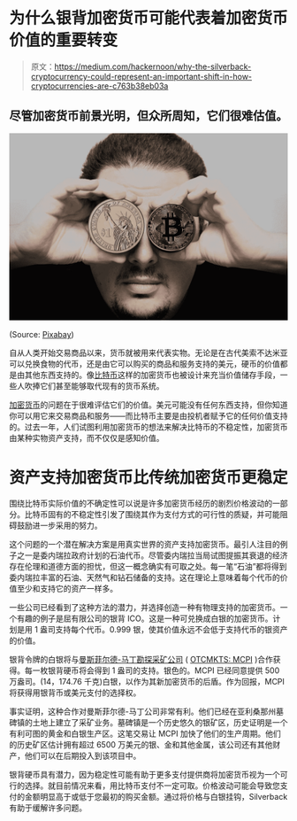 # 为什么银背加密货币可能代表着加密货币价值的重要转变

> 原文：<https://medium.com/hackernoon/why-the-silverback-cryptocurrency-could-represent-an-important-shift-in-how-cryptocurrencies-are-c763b38eb03a>

## 尽管加密货币前景光明，但众所周知，它们很难估值。

![](img/dd0d6424a7380c40cf8f9f33a8db22ea.png)

(Source: [Pixabay](https://pixabay.com/en/hand-man-bitcoin-dollar-3051988/))

自从人类开始交易商品以来，货币就被用来代表实物。无论是在古代美索不达米亚可以兑换食物的代币，还是由它可以购买的商品和服务支持的美元，硬币的价值都是由其他东西支持的。像[比特币](https://hackernoon.com/tagged/bitcoin)这样的加密货币也被设计来充当价值储存手段，一些人吹捧它们甚至能够取代现有的货币系统。

[加密货币](https://hackernoon.com/tagged/cryptocurrency)的问题在于很难评估它们的价值。美元可能没有任何东西支持，但你知道你可以用它来交易商品和服务——而比特币主要是由投机者赋予它的任何价值支持的。过去一年，人们试图利用加密货币的想法来解决比特币的不稳定性，加密货币由某种实物资产支持，而不仅仅是感知价值。

# **资产支持加密货币比传统加密货币更稳定**

围绕比特币实际价值的不确定性可以说是许多加密货币经历的剧烈价格波动的一部分。比特币固有的不稳定性引发了围绕其作为支付方式的可行性的质疑，并可能阻碍鼓励进一步采用的努力。

这个问题的一个潜在解决方案是用真实世界的资产支持加密货币。最引人注目的例子之一是委内瑞拉政府计划的石油代币。尽管委内瑞拉当局试图提振其衰退的经济存在伦理和道德方面的担忧，但这一概念确实有可取之处。每一笔“石油”都将得到委内瑞拉丰富的石油、天然气和钻石储备的支持。这在理论上意味着每个代币的价值至少和支持它的资产一样多。

一些公司已经看到了这种方法的潜力，并选择创造一种有物理支持的加密货币。一个有趣的例子是屈有限公司的银背 ICO。这是一种可兑换成白银的加密货币。计划是用 1 盎司支持每个代币。0.999 银，使其价值永远不会低于支持代币的银资产的价值。

银背令牌的白银将与[曼斯菲尔德-马丁勘探采矿公司](http://www.mansfieldmartin.com/) ( [OTCMKTS: MCPI](https://www.google.com/search?tbm=fin&ei=NW2VWvOAL8bJwQLg-aKYAw&q=MCPI&oq=MCPI&gs_l=finance-immersive.3..81l2.1496.1905.0.2325.6.6.0.0.0.0.92.318.4.4.0....0...1.1.64.finance-immersive..2.4.315.0...0.Ta9m1ijt5fs#scso=uid_OG2VWpaxONHdwAL3yLWYDg_2:0) )合作获得。每一枚银背硬币将会得到 1 盎司的支持。银色的。MCPI 已经同意提供 500 万盎司。(14，174.76 千克)白银，以作为其新加密货币的后盾。作为回报，MCPI 将获得用银背币或美元支付的选择权。

事实证明，这种合作对曼斯菲尔德-马丁公司非常有利。他们已经在亚利桑那州墓碑镇的土地上建立了采矿业务。墓碑镇是一个历史悠久的银矿区，历史证明是一个有利可图的黄金和白银生产区。这笔交易让 MCPI 加快了他们的生产周期。他们的历史矿区估计拥有超过 6500 万美元的银、金和其他金属，该公司还有其他财产，他们可以在后期投入到该项目中。

银背硬币具有潜力，因为稳定性可能有助于更多支付提供商将加密货币视为一个可行的选择。就目前情况来看，用比特币支付不一定可取。价格波动可能会导致您支付的金额明显高于或低于您最初的购买金额。通过将价格与白银挂钩，Silverback 有助于缓解许多问题。